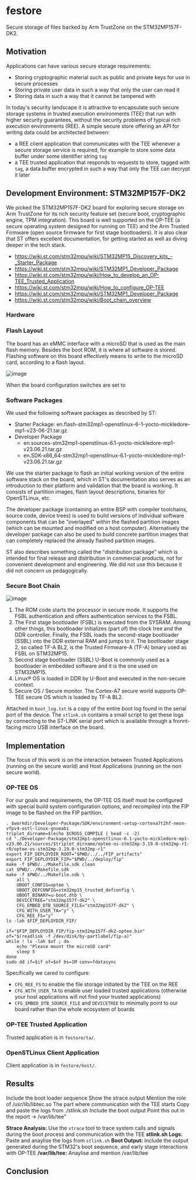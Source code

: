 # festore

Secure storage of files backed by Arm TrustZone on the STM32MP157F-DK2.

## Motivation

Applications can have various secure storage requirements:
- Storing cryptographic material such as public and private keys for use in secure processes 
- Storing private user data in such a way that only the user can read it
- Storing data in such a way that it cannot be tampered with

In today's security landscape it is attractive to encapsulate such secure storage systems in trusted execution environments (TEE) that run with higher security guarantees, without the security problems of typical rich execution environments (REE). A simple secure store offering an API for writing data could be architected between:

- a REE client application that communicates with the TEE whenever a secure storage service is required, for example to store some data buffer under some identifier string `tag`
- a TEE trusted application that responds to requests to store, tagged with `tag`, a data buffer encrypted in such a way that only the TEE can decrypt it later

## Development Environment: STM32MP157F-DK2

We picked the STM32MP157F-DK2 board for exploring secure storage on Arm TrustZone for its rich security feature set (secure boot, cryptographic engine, TPM integration). This board is well supported on the OP-TEE (a secure operating system designed for running on TEE) and the Arm Trusted Firmware (open source firmware for first stage bootloaders). It is also clear that ST offers excellent documentation, for getting started as well as diving deeper in the tech stack. 

- https://wiki.st.com/stm32mpu/wiki/STM32MP15_Discovery_kits_-_Starter_Package
- https://wiki.st.com/stm32mpu/wiki/STM32MP1_Developer_Package
- https://wiki.st.com/stm32mpu/wiki/How_to_develop_an_OP-TEE_Trusted_Application
- https://wiki.st.com/stm32mpu/wiki/How_to_configure_OP-TEE
- https://wiki.st.com/stm32mpu/wiki/STM32MP1_Developer_Package
- https://wiki.st.com/stm32mpu/wiki/Boot_chain_overview

### Hardware

### Flash Layout

The board has an eMMC interface with a microSD that is used as the main flash memory. Besides the boot ROM, it is where all software is stored. Flashing software on this board effectively means to write to the microSD card, according to a flash layout.

![image](https://github.com/pkill37/festore/assets/180382/598c2649-be5c-43f2-b61f-be3530324bc3)

When the board configuration switches are set to

### Software Packages

We used the following software packages as described by ST:

- Starter Package: en.flash-stm32mp1-openstlinux-6-1-yocto-mickledore-mp1-v23-06-21.tar.gz
- Developer Package
    - en.sources-stm32mp1-openstlinux-6.1-yocto-mickledore-mp1-v23.06.21.tar.gz
    - en.SDK-x86_64-stm32mp1-openstlinux-6.1-yocto-mickledore-mp1-v23.06.21.tar.gz

We use the starter package to flash an initial working version of the entire software stack on the board, which in ST's documentation also serves as an introduction to their platform and validation that the board is working. It consists of partition images, flash layout descriptions, binaries for OpenSTLinux, etc.

The developer package (containing an entire BSP with compiler toolchains, source code, device trees) is used to build versions of individual software components that can be "overlayed" within the flashed partition images (which can be mounted and modified on a host computer). Alternatively the developer package can also be used to build concrete partition images that can completely replaced the already flashed partition images.

ST also describes something called the "distribution package" which is intended for final release and distribution in commercial products, not for convenient development and engineering. We did not use this because it did not concern us pedagogically.

### Secure Boot Chain

![image](https://github.com/pkill37/festore/assets/180382/250e9485-3d49-4eb0-bfc3-2f5cf747230a)

1. The ROM code starts the processor in secure mode. It supports the FSBL authentication and offers authentication services to the FSBL.
2. The First stage bootloader (FSBL) is executed from the SYSRAM. Among other things, this bootloader initializes (part of) the clock tree and the DDR controller. Finally, the FSBL loads the second-stage bootloader (SSBL) into the DDR external RAM and jumps to it. The bootloader stage 2, so called TF-A BL2, is the Trusted Firmware-A (TF-A) binary used as FSBL on STM32MP15.
3. Second stage bootloader (SSBL) U-Boot is commonly used as a bootloader in embedded software and it is the one used on STM32MP15.
4. Linux® OS is loaded in DDR by U-Boot and executed in the non-secure context.
5. Secure OS / Secure monitor. The Cortex-A7 secure world supports OP-TEE secure OS which is loaded by TF-A BL2.

Attached in `boot_log.txt` is a copy of the entire boot log found in the serial port of the device. The `stlink.sh` contains a small script to get these logs by connecting to the ST-LINK serial port which is available through a fronnt-facing micro USB interface on the board.

## Implementation

The focus of this work is on the interaction between Trusted Applications (running on the secure world) and Host Applications (running on the non secure world).

### OP-TEE OS

For our goals and requirements, the OP-TEE OS itself must be configured with special build system configuration options, and recompiled into the FIP image to be flashed on the FIP partition.

```
. $workdir/Developer-Package/SDK/environment-setup-cortexa7t2hf-neon-vfpv4-ostl-linux-gnueabi
triplet_dirname=$(echo $CROSS_COMPILE | head -c -2)
cd "./Developer-Package/stm32mp1-openstlinux-6.1-yocto-mickledore-mp1-v23.06.21/sources/$triplet_dirname/optee-os-stm32mp-3.19.0-stm32mp-r1-r0/optee-os-stm32mp-3.19.0-stm32mp-r1"
export FIP_DEPLOYDIR_ROOT="$PWD/../../FIP_artifacts"
export FIP_DEPLOYDIR_FIP="$PWD/../deploy/fip"
make -f $PWD/../Makefile.sdk clean
cat $PWD/../Makefile.sdk
make -f $PWD/../Makefile.sdk \
	all \
	UBOOT_CONFIG=optee \
	UBOOT_DEFCONFIG=stm32mp15_trusted_defconfig \
	UBOOT_BINARY=u-boot.dtb \
	DEVICETREE="stm32mp157f-dk2" \
	CFG_EMBED_DTB_SOURCE_FILE="stm32mp157f-dk2" \
	CFG_WITH_USER_TA="y" \
	CFG_REE_FS="y"
ls -lah $FIP_DEPLOYDIR_FIP/

if="$FIP_DEPLOYDIR_FIP/fip-stm32mp157f-dk2-optee.bin"
of="$(readlink -f /dev/disk/by-partlabel/fip-a)"
while ! ls -lah $of ; do 
	echo "Please mount the microSD card"
	sleep 5
done
sudo dd if=$if of=$of bs=1M conv=fdatasync
```

Specifically we cared to configure:
- `CFG_REE_FS` to enable the file storage initiated by the TEE on the REE
- `CFG_WITH_USER_TA` to enable user loaded trusted applications (otherwise your host applications will not find your trusted applications)
- `CFG_EMBED_DTB_SOURCE_FILE` and `DEVICETREE` to minimally point to our board rather than the whole ecosystem of boards

### OP-TEE Trusted Application

Trusted application is in `festore/ta/`.

### OpenSTLinux Client Application

Client application is in `festore/host/`.

## Results

Include the boot loader sequence
Show the strace output
Mention the role of /usr/lib/libtec.so
The part where communication with the TEE starts
Copy and paste the logs from ./stlink.sh
Include the boot output
Point this out in the report -> /var/lib/tee"

**Strace Analysis:** Use the `strace` tool to trace system calls and signals during the boot process and communication with the TEE
**stlink.sh Logs:** Paste and anaylise the logs from `stlink.sh`
**Boot Output:** Include the output generated during the STM32's boot sequence, and early stage interactions with OP-TEE
**/var/lib/tee:** Anaylise and mention /var/lib/tee 

## Conclusion
